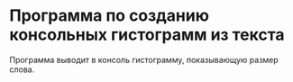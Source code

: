 # Программа по созданию консольных гистограмм из текста
Программа выводит в консоль гистограмму, показывающую размер слова.
